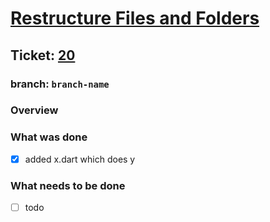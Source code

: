 # [Restructure Files and Folders](https://github.com/ZanderCowboy/multichoice/issues/20)

## Ticket: [20](https://github.com/ZanderCowboy/multichoice/issues/20)

### branch: `branch-name`

### Overview

### What was done

- [X] added x.dart which does y

### What needs to be done

- [ ] todo
